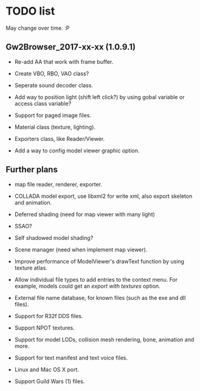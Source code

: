 TODO list
=========

May change over time. :P

Gw2Browser_2017-xx-xx (1.0.9.1)
-------------------------------

* Re-add AA that work with frame buffer.

* Create VBO, RBO, VAO class?

* Seperate sound decoder class.

* Add way to position light (shift left click?) by using gobal variable or access class variable?

* Support for paged image files.

* Material class (texture, lighting).

* Exporters class, like Reader/Viewer.

* Add a way to config model viewer graphic option.

Further plans
-------------

* map file reader, renderer, exporter.

* COLLADA model export, use libxml2 for write xml, also export skeleton and animation.

* Deferred shading (need for map viewer with many light)

* SSAO?

* Self shadowed model shading?

* Scene manager (need when implement map viewer).

* Improve performance of ModelViewer's drawText function by using texture atlas.

* Allow individual file types to add entries to the context menu. For example,
models could get an *export with textures* option.

* External file name database, for known files (such as the exe and dll files).

* Support for R32f DDS files.

* Support NPOT textures.

* Support for model LODs, collision mesh rendering, bone, animation and more.

* Support for text manifest and text voice files.

* Linux and Mac OS X port.

* Support Guild Wars (1) files.
